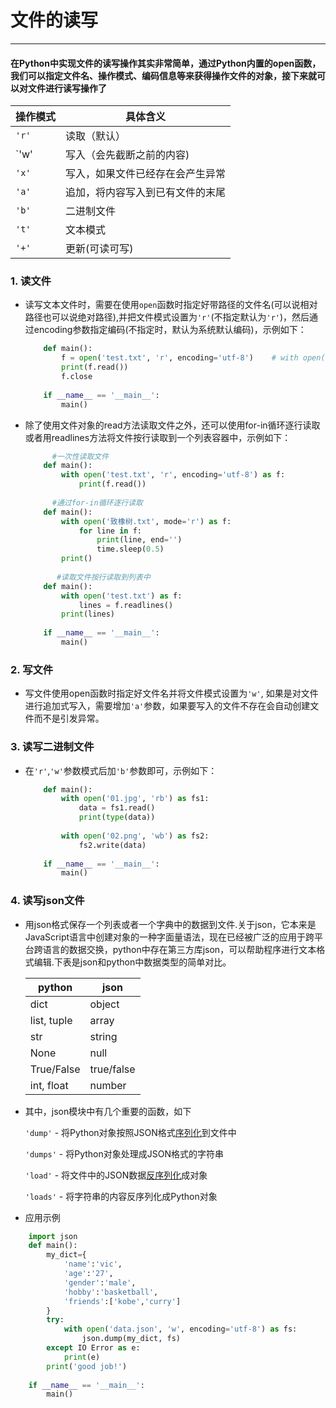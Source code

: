 # 文件的读写
___

#### 在Python中实现文件的读写操作其实非常简单，通过Python内置的open函数，我们可以指定文件名、操作模式、编码信息等来获得操作文件的对象，接下来就可以对文件进行读写操作了

 | 操作模式 | 具体含义                  |
 |---------|--------------------------|
 |`'r'`    | 读取（默认）                |
 |`'w'     |写入（会先截断之前的内容)      |
 |`'x'`    |写入，如果文件已经存在会产生异常 |
 |`'a'`    |追加，将内容写入到已有文件的末尾 |
 |`'b'`    |二进制文件                   |
 |`'t'`    |文本模式                    |
 |`'+'`    |更新(可读可写)               |
 
 ### 1. 读文件
 
 * 读写文本文件时，需要在使用`open`函数时指定好带路径的文件名(可以说相对路径也可以说绝对路径),并把文件模式设置为`'r'`(不指定默认为`'r'`)，然后通过encoding参数指定编码(不指定时，默认为系统默认编码)，示例如下：
 
   ```python
       def main():
           f = open('test.txt', 'r', encoding='utf-8')    # with open('test.txt', 'r', encoding='utf-8') as f 使用with关键字在离开环境时自动释放文件资源
           print(f.read())
           f.close
       
       if __name__ == '__main__':
           main()
   ```
   
 * 除了使用文件对象的read方法读取文件之外，还可以使用for-in循环逐行读取或者用readlines方法将文件按行读取到一个列表容器中，示例如下：
 
   ```python
         #一次性读取文件
       def main():
           with open('test.txt', 'r', encoding='utf-8') as f:
               print(f.read())
               
         #通过for-in循环逐行读取
       def main():
           with open('致橡树.txt', mode='r') as f:
               for line in f:
                   print(line, end='')
                   time.sleep(0.5)
           print()
           
          #读取文件按行读取到列表中
       def main():
           with open('test.txt') as f:
               lines = f.readlines()
           print(lines)
           
       if __name__ == '__main__':
           main()       
   ```
### 2. 写文件

* 写文件使用open函数时指定好文件名并将文件模式设置为`'w'`, 如果是对文件进行追加式写入，需要增加`'a'`参数，如果要写入的文件不存在会自动创建文件而不是引发异常。

### 3. 读写二进制文件

* 在`'r'`,`'w'`参数模式后加`'b'`参数即可，示例如下：

  ```python
      def main():
          with open('01.jpg', 'rb') as fs1:
              data = fs1.read()
              print(type(data))
          
          with open('02.png', 'wb') as fs2:
              fs2.write(data)
              
      if __name__ == '__main__':
          main()
  ```
### 4. 读写json文件

 * 用json格式保存一个列表或者一个字典中的数据到文件.关于json，它本来是JavaScript语言中创建对象的一种字面量语法，现在已经被广泛的应用于跨平台跨语言的数据交换，python中存在第三方库json，可以帮助程序进行文本格式编辑.下表是json和python中数据类型的简单对比。
   
   | python         | json     |
   |----------------|----------|
   |dict            |object    |
   |list, tuple     |array     |
   |str             |string    |
   |None            |null      |
   |True/False      |true/false|
   |int, float      |number    |
   
 * 其中，json模块中有几个重要的函数，如下
  
     `'dump'` - 将Python对象按照JSON格式[序列化](https://www.liaoxuefeng.com/wiki/897692888725344/923056033756832)到文件中
       
     `'dumps'` - 将Python对象处理成JSON格式的字符串
       
     `'load'` - 将文件中的JSON数据[反序列化](https://www.liaoxuefeng.com/wiki/897692888725344/923056033756832)成对象
       
     `'loads'` - 将字符串的内容反序列化成Python对象
 
 * 应用示例
 
 ```python
     import json
     def main():
         my_dict={
             'name':'vic',
             'age':'27',
             'gender':'male', 
             'hobby':'basketball', 
             'friends':['kobe','curry']
         }
         try:
             with open('data.json', 'w', encoding='utf-8') as fs:
                 json.dump(my_dict, fs)
         except IO Error as e:
             print(e)
         print('good job!')
         
     if __name__ == '__main__':
         main()
```
   

           
          
   
